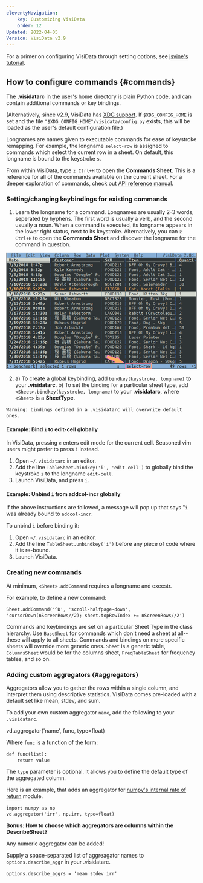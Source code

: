 ```yaml
---
eleventyNavigation:
    key: Customizing VisiData
    order: 12
Updated: 2022-04-05
Version: VisiData v2.9
---
```


For a primer on configuring VisiData through setting options, see [jsvine's tutorial](https://jsvine.github.io/intro-to-visidata/advanced/configuring-visidata/).

## How to configure commands {#commands}

The **.visidatarc** in the user's home directory is plain Python code, and can contain additional commands or key bindings.

(Alternatively, since v2.9, VisiData has [XDG support](https://github.com/saulpw/visidata/pull/1420). If `$XDG_CONFIG_HOME` is set and the file `"$XDG_CONFIG_HOME"/visidata/config.py` exists, this will be loaded as the user's default configuration file.)

Longnames are names given to executable commands for ease of keystroke remapping. For example, the longname `select-row` is assigned to commands which select the current row in a sheet. On default, this longname is bound to the keystroke `s`.

From within VisiData, type `z Ctrl+H` to open the **Commands Sheet**. This is a reference for all of the commands available on the current sheet. For a deeper exploration of commands, check out [API reference manual](https://www.visidata.org/docs/api/commands.html).

### Setting/changing keybindings for existing commands

1. Learn the longname for a command. Longnames are usually 2-3 words, seperated by hyphens. The first word is usually a verb, and the second usually a noun. When a command is executed, its longname appears in the lower right status, next to its keystroke. Alternatively, you can `z Ctrl+H` to open the **Commands Sheet** and discover the longname for the command in question.

![longname](/docs/assets/longname.png)

2. a) To create a global keybinding, add `bindkey(keystroke, longname)` to your **.visidatarc**.
b) To set the binding for a particular sheet type, add `<Sheet>.bindkey(keystroke, longname)` to your **.visidatarc**, where `<Sheet>` is a **SheetType**.

~~~
Warning: bindings defined in a .visidatarc will overwrite default ones.
~~~

#### Example: Bind `i` to edit-cell globally

In VisiData, pressing `e` enters edit mode for the current cell. Seasoned vim users might prefer to press `i` instead.

1. Open `~/.visidatarc` in an editor.
2. Add the line `TableSheet.bindkey('i', 'edit-cell')` to globally bind the keystroke `i` to the longname `edit-cell`.
3. Launch VisiData, and press `i`.

#### Example: Unbind `i` from addcol-incr globally

If the above instructions are followed, a message will pop up that says "`i` was already bound to `addcol-incr`.

To unbind `i` before binding it:

1. Open `~/.visidatarc` in an editor.
2. Add the line `TableSheet.unbindkey('i')` before any piece of code where it is re-bound.
3. Launch VisiData.


### Creating new commands

At minimum, `<Sheet>.addCommand` requires a longname and execstr.

For example, to define a new command:

~~~
Sheet.addCommand('^D', 'scroll-halfpage-down', 'cursorDown(nScreenRows//2); sheet.topRowIndex += nScreenRows//2')
~~~

Commands and keybindings are set on a particular Sheet Type in the class hierarchy. Use `BaseSheet` for commands which don't need a sheet at all--these will apply to all sheets.  Commands and bindings on more specific sheets will override more generic ones.  `Sheet` is a generic table, `ColumnsSheet` would be for the columns sheet, `FreqTableSheet` for frequency tables, and so on.

### Adding custom aggregators {#aggregators}

Aggregators allow you to gather the rows within a single column, and interpret them using descriptive statistics. VisiData comes pre-loaded with a default set like mean, stdev, and sum.

To add your own custom aggregator `name`, add the following to your `.visidatarc`.

vd.aggregator('name', func, type=float)

Where `func` is a function of the form:

```
def func(list):
    return value
```

The `type` parameter is optional. It allows you to define the default type of the aggregated column.

Here is an example, that adds an aggregator for [numpy's internal rate of return](https://numpy.org/devdocs/reference/generated/numpy.irr.html) module.

```
import numpy as np
vd.aggregator('irr', np.irr, type=float)
```

**Bonus: How to choose which aggregators are columns within the DescribeSheet?**

Any numeric aggregator can be added!

Supply a space-separated list of aggreagator names to `options.describe_aggr` in your .visidatarc.

```
options.describe_aggrs = 'mean stdev irr'
```
